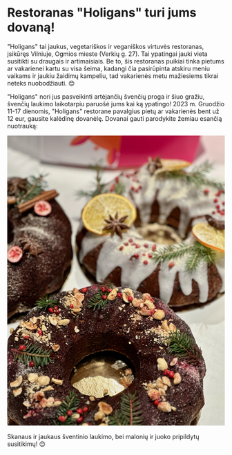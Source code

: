 # Restoranas "Holigans" turi jums dovaną!

"Holigans" tai jaukus, vegetariškos ir veganiškos virtuvės restoranas, įsikūręs Vilniuje, Ogmios mieste (Verkių g. 27). Tai ypatingai jauki vieta susitikti su draugais ir artimaisiais. Be to, šis restoranas puikiai tinka pietums ar vakarienei kartu su visa šeima, kadangi čia pasirūpinta atskiru meniu vaikams ir jaukiu žaidimų kampeliu, tad vakarienės metu mažiesiems tikrai neteks nuobodžiauti. 😊

"Holigans" nori jus pasveikinti artėjančių švenčių proga ir šiuo gražiu, švenčių laukimo laikotarpiu paruošė jums kai ką ypatingo! 2023 m. Gruodžio 11-17 dienomis, "Holigans" restorane pavalgius pietų ar vakarienės bent už 12 eur, gausite kalėdinę dovanėlę. Dovanai gauti parodykite žemiau esančią nuotrauką:

![name](../../pav/holigans.jpeg)

Skanaus ir jaukaus šventinio laukimo, bei malonių ir juoko pripildytų susitikimų! 😊
